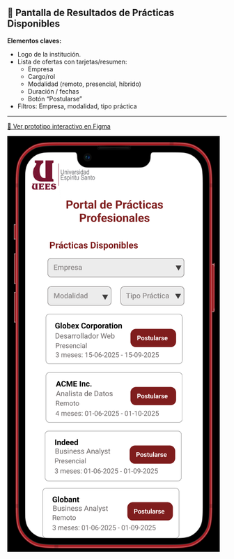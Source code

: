 
## 📄 Pantalla de Resultados de Prácticas Disponibles

**Elementos claves:**

- Logo de la institución.  
- Lista de ofertas con tarjetas/resumen:
	- Empresa
	- Cargo/rol
	- Modalidad (remoto, presencial, híbrido)
	- Duración / fechas
	- Botón “Postularse”
- Filtros: Empresa, modalidad, tipo práctica

---

[🔗 Ver prototipo interactivo en Figma](https://www.figma.com/proto/j0V39vu9UWRNKr74xZncYf/Portal-de-Pr%C3%A1cticas---Estudiante?node-id=48-85&p=f&t=KmIV1nl8xFDg1VZD-1&scaling=scale-down&content-scaling=fixed&page-id=1%3A3&starting-point-node-id=48%3A85)


![Pantalla de Resultados de Prácticas Disponibles](./Pantalla_Practicas_Disponibles.png)


